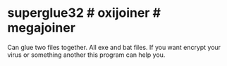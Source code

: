 # superglue32 # oxijoiner # megajoiner 
Can glue two files together. All exe and bat files.
If you want encrypt your virus or something another this program can help you.
